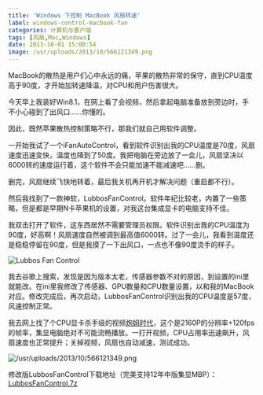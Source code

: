 ```yaml
---
title: 'Windows 下控制 MacBook 风扇转速'
label: windows-control-macbook-fan
categories: 计算机与客户端
tags: [风扇,Mac,Windows]
date: 2013-10-01 15:00:54
image: /usr/uploads/2013/10/566121349.png
---
```

MacBook的散热是用户们心中永远的痛，苹果的散热非常的保守，直到CPU温度高于90度，才开始加转速降温，对CPU和用户伤害很大。

今天早上我装好Win8.1，在网上看了会视频，然后拿起电脑准备放到旁边时，手不小心碰到了出风口……你懂的。

因此，既然苹果散热控制策略不行，那我们就自己用软件调整。

一开始我试了一个iFanAutoControl，看到软件识别出我的CPU温度是70度，风扇速度迅速变快，温度也降到了50度。我把电脑在旁边放了一会儿，风扇坚决以6000转的速度运行着，这个软件不会只能加速不能减速吧……删。

删完，风扇继续飞快地转着，最后我关机再开机才解决问题（重启都不行）。

然后我找到了一款神软，LubbosFanControl。软件年纪比较老，内置了一些策略，但是都是早期N卡苹果机的设置，对我这台集成显卡的电脑支持不佳。

我双击打开了软件，这东西居然不需要管理员权限。软件识别出我的CPU温度为90度，好高啊！风扇速度自然被调到最高值6000转。过了一会儿，我看到温度还是稳稳停留在90度，但是我摸了一下出风口，一点也不像90度烫手的样子。

![Lubbos Fan Control](/usr/uploads/2013/10/2933104397.png)

我去谷歌上搜索，发现是因为版本太老，传感器参数不对的原因，到设置的ini里就能改。在ini里我修改了传感器、GPU数量和CPU数量设置，以和我的MacBook对应。修改完成后，再次启动，LubbosFanControl识别出我的CPU温度是57度，风速控制正常。

我去网上找了个CPU显卡杀手级的视频[炮姐时代](http://www.bilibili.tv/video/av719948/)，这个是2160P的分辨率+120fps的帧率，集显电脑绝对不可能流畅播放。一打开视频，CPU占用率迅速飙升，风扇速度也正常提升；关掉视频，风扇也自动减速，测试成功。

![/usr/uploads/2013/10/566121349.png](/usr/uploads/2013/10/566121349.png)

修改版LubbosFanControl下载地址（完美支持12年中版集显MBP）：[LubbosFanControl.7z](/usr/uploads/2013/10/1691255080.7z)
